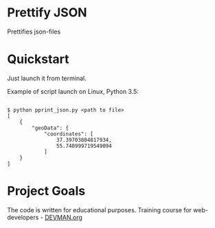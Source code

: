 # Prettify JSON

Prettifies json-files

# Quickstart

Just launch it from terminal.

Example of script launch on Linux, Python 3.5:

```#!bash

$ python pprint_json.py <path to file>
[
    {
        "geoData": {
            "coordinates": [
                37.39703804817934, 
                55.740999719549094
            ]
    }
]

```

# Project Goals

The code is written for educational purposes. Training course for web-developers - [DEVMAN.org](https://devman.org)
